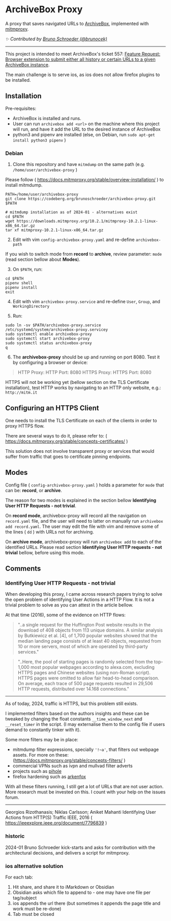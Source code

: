# ArchiveBox Proxy

A proxy that saves navigated URLs to [ArchiveBox](https://github.com/mitmproxy/mitmproxy), implemented with [mitmproxy](https://github.com/mitmproxy/mitmproxy).

*✨ Contributed by [Bruno Schroeder (@brunocek)](https://github.com/brunocek/archivebox-proxy)*

---
This project is intended to meet ArchiveBox's ticket 557: [Feature Request: Browser extension to submit either all history or certain URLs to a given ArchiveBox instance](https://github.com/ArchiveBox/ArchiveBox/issues/577).

The main challenge is to serve ios, as ios does not allow firefox plugins to be installed.


## Installation

Pre-requisites: 

- ArchiveBox is installed and runs.
- User can run `archivebox add <url>` on the machine where this project will run, and have it add the URL to the desired instance of ArchiveBox
- python3 and pipenv are installed (else, on Debian, run `sudo apt-get install python3 pipenv` )

### Debian

1. Clone this repository and have `mitmdump` on the same path (e.g. `/home/user/archivebox-proxy` )

Please follow ( https://docs.mitmproxy.org/stable/overview-installation/ ) to install mitmdump.

```
PATH=/home/user/archivebox-proxy
git clone https://codeberg.org/brunoschroeder/archivebox-proxy.git $PATH

# mitmdump installation as of 2024-01 - alternatives exist
cd $PATH
wget https://downloads.mitmproxy.org/10.2.1/mitmproxy-10.2.1-linux-x86_64.tar.gz
tar xf mitmproxy-10.2.1-linux-x86_64.tar.gz

```

2. Edit with vim `config-archivebox-proxy.yaml` and re-define `archivebox-path`

If you wish to switch mode from **record** to **archive**, review parameter: `mode` (read section bellow about **Modes**).

3. On `$PATH`, run:

```
cd $PATH
pipenv shell
pipenv install
exit

```

4. Edit with vim `archivebox-proxy.service` and re-define `User`, `Group`, and `WorkingDirectory`

5. Run: 

```
sudo ln -sv $PATH/archivebox-proxy.service /etc/systemd/system/archivebox-proxy.servicey
sudo systemctl enable archivebox-proxy
sudo systemctl start archivebox-proxy
sudo systemctl status archivebox-proxy
q

```

6. The **archivebox-proxy** should be up and running on port 8080. Test it by configuring a browser or device:

> HTTP Proxy: <debian-server-ip>
> HTTP Port: 8080
> HTTPS Proxy: <debian-server-ip>
> HTTPS Port: 8080

HTTPS will not be working yet (bellow section on the TLS Certificate installation), test HTTP works by navigating to an HTTP only website, e.g.: `http://mitm.it`

## Configuring an HTTPS Client

One needs to install the TLS Certificate on each of the clients in order to proxy HTTPS flow.

There are several ways to do it, please refer to: ( https://docs.mitmproxy.org/stable/concepts-certificates/ )

This solution does not involve transparent proxy or services that would suffer from traffic that goes to certificate pinning endpoints.

## Modes

Config file ( `config-archivebox-proxy.yaml` ) holds a parameter for `mode` that can be: **record**, or **archive**.

The reason for two modes is explained in the section bellow **Identifying User HTTP Requests - not trivial**.

On **record mode**, archivebox-proxy will record all the navigation on `record.yaml` file, and the user will need to latter on manually run `archivebox add record.yaml`. The user may edit the file with vim and remove some of the lines ( `dd` ) with URLs not for archiving.

On **archive mode**, archivebox-proxy will run `archivebox add` to each of the identified URLs. Please read section **Identifying User HTTP requests - not trivial** bellow, before using this mode.


## Comments
### Identifying User HTTP Requests - not trivial

When developing this proxy, I came across research papers trying to solve the open problem of identifying User Actions in a HTTP Flow. It is not a trivial problem to solve as you can attest in the article bellow.

At that time (2016), some of the evidence on HTTP flows:

> "..a single request for the Huffington Post website results in the download of 408 objects from 113 unique domains. A similar analysis by Butkiewicz et al. [4], of 1,700 popular websites showed that the median landing page consists of at least 40 objects, requested from 10 or more servers, most of which are operated by third-party services."

> "..Here, the pool of starting pages is randomly selected from the top-1,000 most popular webpages according to alexa.com, excluding HTTPS pages and Chinese websites (using non-Roman script). HTTPS pages were omitted to allow fair head-to-head comparison. On average, each trace of 500 page requests resulted in 29,506 HTTP requests, distributed over 14.168 connections."

---

As of today, 2024, traffic is HTTPS, but this problem still exists. 

I implemented filters based on the authors insights and these can be tweaked by changing the float constants `__time_window_next` and `__reset_timer` in the script. (I may externalise them to the config file if users demand to constantly tinker with it).

Some more filters may be in place:

- mitmdump filter expressions, specially `'!~a'`, that filters out webpage assets. For more on these: (https://docs.mitmproxy.org/stable/concepts-filters/ )
- commercial VPNs such as ivpn and mullvad filter adverts
- projects such as [pihole](https://github.com/arkenfox/user.js)
- firefox hardening such as [arkenfox](https://github.com/arkenfox/user.js)

With all these filters running, I still get a lot of URLs that are not user action. More research must be invested on this. I count with your help on the issues forum.

---

Georgios Rizothanasis; Niklas Carlsson; Aniket Mahanti
Identifying User Actions from HTTP(S) Traffic
IEEE, 2016
( https://ieeexplore.ieee.org/document/7796839 )


### historic

2024-01 Bruno Schroeder kick-starts and asks for contribution with the architectural decisions, and delivers a script for mitmproxy.

### ios alternative solution

For each tab:

1. Hit share, and share it to iMarkdown or Obsidian 
1. Obsidian asks which file to append to - one may have one file per tag/subject
1. ios appends the url there (but sometimes it appends the page title and work must be re-done)
1. Tab must be closed



